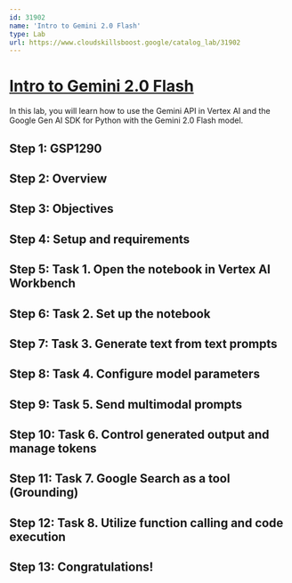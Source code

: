 ```yaml
---
id: 31902
name: 'Intro to Gemini 2.0 Flash'
type: Lab
url: https://www.cloudskillsboost.google/catalog_lab/31902
---
```


# [Intro to Gemini 2.0 Flash](https://www.cloudskillsboost.google/catalog_lab/31902)

In this lab, you will learn how to use the Gemini API in Vertex AI and the Google Gen AI SDK for Python with the Gemini 2.0 Flash model.

## Step 1: GSP1290

## Step 2: Overview

## Step 3: Objectives

## Step 4: Setup and requirements

## Step 5: Task 1. Open the notebook in Vertex AI Workbench

## Step 6: Task 2. Set up the notebook

## Step 7: Task 3. Generate text from text prompts

## Step 8: Task 4. Configure model parameters

## Step 9: Task 5. Send multimodal prompts

## Step 10: Task 6. Control generated output and manage tokens

## Step 11: Task 7. Google Search as a tool (Grounding)

## Step 12: Task 8. Utilize function calling and code execution

## Step 13: Congratulations!
